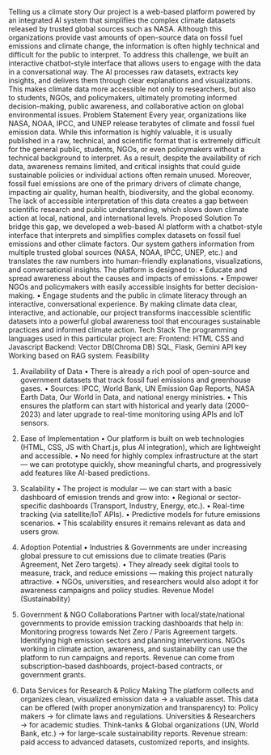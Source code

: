 Telling us a climate story
Our project is a web-based platform powered by an integrated AI system that simplifies the complex climate datasets released by trusted global sources such as NASA. Although this organizations provide vast amounts of open-source data on fossil fuel emissions and climate change, the information is often highly technical and difficult for the public to interpret. To address this challenge, we built an interactive chatbot-style interface that allows users to engage with the data in a conversational way. The AI processes raw datasets, extracts key insights, and delivers them through clear explanations and visualizations. This makes climate data more accessible not only to researchers, but also to students, NGOs, and policymakers, ultimately promoting informed decision-making, public awareness, and collaborative action on global environmental issues.
Problem Statement
Every year, organizations like NASA, NOAA, IPCC, and UNEP release terabytes of climate and fossil fuel emission data. While this information is highly valuable, it is usually published in a raw, technical, and scientific format that is extremely difficult for the general public, students, NGOs, or even policymakers without a technical background to interpret. As a result, despite the availability of rich data, awareness remains limited, and critical insights that could guide sustainable policies or individual actions often remain unused.
Moreover, fossil fuel emissions are one of the primary drivers of climate change, impacting air quality, human health, biodiversity, and the global economy. The lack of accessible interpretation of this data creates a gap between scientific research and public understanding, which slows down climate action at local, national, and international levels.
Proposed Solution
To bridge this gap, we developed a web-based AI platform with a chatbot-style interface that interprets and simplifies complex datasets on fossil fuel emissions and other climate factors. Our system gathers information from multiple trusted global sources (NASA, NOAA, IPCC, UNEP, etc.) and translates the raw numbers into human-friendly explanations, visualizations, and conversational insights.
The platform is designed to:
•	Educate and spread awareness about the causes and impacts of emissions.
•	Empower NGOs and policymakers with easily accessible insights for better decision-making.
•	Engage students and the public in climate literacy through an interactive, conversational experience.
By making climate data clear, interactive, and actionable, our project transforms inaccessible scientific datasets into a powerful global awareness tool that encourages sustainable practices and informed climate action.
Tech Stack
The programming languages used in this particular project are:
Frontend: HTML CSS and Javascript
Backend: Vector DB(Chroma DB) SQL, Flask, Gemini API key
Working based on RAG system.
Feasibility
1. Availability of Data
•	There is already a rich pool of open-source and government datasets that track fossil fuel emissions and greenhouse gases.
•	Sources: IPCC, World Bank, UN Emission Gap Reports, NASA Earth Data, Our World in Data, and national energy ministries.
•	This ensures the platform can start with historical and yearly data (2000–2023) and later upgrade to real-time monitoring using APIs and IoT sensors.
2. Ease of Implementation
•	Our platform is built on web technologies (HTML, CSS, JS with Chart.js, plus AI integration), which are lightweight and accessible.
•	No need for highly complex infrastructure at the start — we can prototype quickly, show meaningful charts, and progressively add features like AI-based predictions.
3. Scalability
•	The project is modular — we can start with a basic dashboard of emission trends and grow into:
•	Regional or sector-specific dashboards (Transport, Industry, Energy, etc.).
•	Real-time tracking (via satellite/IoT APIs).
•	Predictive models for future emissions scenarios.
•	This scalability ensures it remains relevant as data and users grow.
4. Adoption Potential
•	Industries & Governments are under increasing global pressure to cut emissions due to climate treaties (Paris Agreement, Net Zero targets).
•	They already seek digital tools to measure, track, and reduce emissions — making this project naturally attractive.
•	NGOs, universities, and researchers would also adopt it for awareness campaigns and policy studies.
Revenue Model (Sustainability)
1. Government & NGO Collaborations
Partner with local/state/national governments to provide emission tracking dashboards that help in:
Monitoring progress towards Net Zero / Paris Agreement targets.
Identifying high emission sectors and planning interventions.
NGOs working in climate action, awareness, and sustainability can use the platform to run campaigns and reports.
Revenue can come from subscription-based dashboards, project-based contracts, or government grants.

2. Data Services for Research & Policy Making
The platform collects and organizes clean, visualized emission data → a valuable asset.
This data can be offered (with proper anonymization and transparency) to:
Policy makers → for climate laws and regulations.
Universities & Researchers → for academic studies.
Think-tanks & Global organizations (UN, World Bank, etc.) → for large-scale sustainability reports.
Revenue stream: paid access to advanced datasets, customized reports, and insights.

